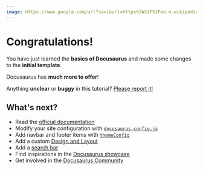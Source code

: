 ```yaml
---
image: https://www.google.com/url?sa=i&url=https%3A%2F%2Fen.m.wikipedia.org%2Fwiki%2FFile%3ATest-Logo.svg&psig=AOvVaw0OZ_W5xBq8Ik0v8UOOwFXv&ust=1674984097658000&source=images&cd=vfe&ved=0CBAQjRxqFwoTCMjj0pP46fwCFQAAAAAdAAAAABAO
---
```


# Congratulations!

You have just learned the **basics of Docusaurus** and made some changes to the **initial template**.

Docusaurus has **much more to offer**!



Anything **unclear** or **buggy** in this tutorial? [Please report it!](https://github.com/facebook/docusaurus/discussions/4610)

## What's next?
[](../test1)
- Read the [official documentation](https://docusaurus.io/)
- Modify your site configuration with [`docusaurus.config.js`](https://docusaurus.io/docs/api/docusaurus-config)
- Add navbar and footer items with [`themeConfig`](https://docusaurus.io/docs/api/themes/configuration)
- Add a custom [Design and Layout](https://docusaurus.io/docs/styling-layout)
- Add a [search bar](https://docusaurus.io/docs/search)
- Find inspirations in the [Docusaurus showcase](https://docusaurus.io/showcase)
- Get involved in the [Docusaurus Community](https://docusaurus.io/community/support)
